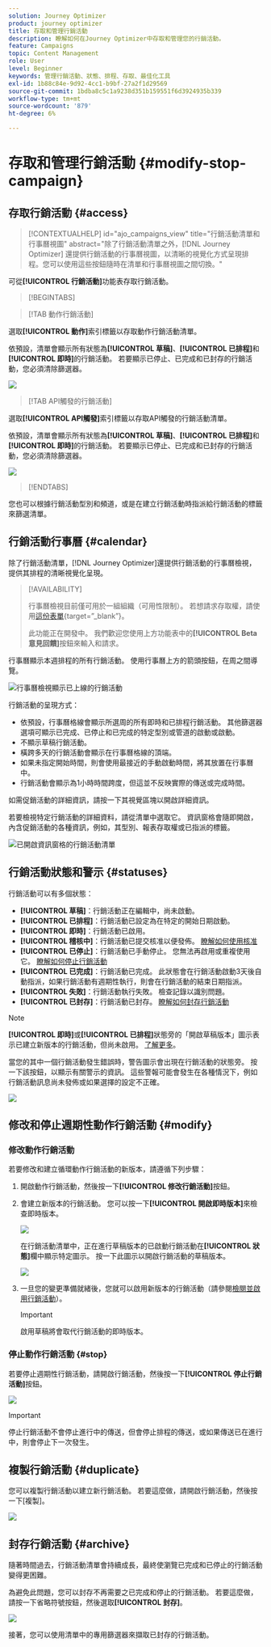 ```yaml
---
solution: Journey Optimizer
product: journey optimizer
title: 存取和管理行銷活動
description: 瞭解如何在Journey Optimizer中存取和管理您的行銷活動。
feature: Campaigns
topic: Content Management
role: User
level: Beginner
keywords: 管理行銷活動、狀態、排程、存取、最佳化工具
exl-id: 1b88c84e-9d92-4cc1-b9bf-27a2f1d29569
source-git-commit: 1bdba8c5c1a9238d351b159551f6d3924935b339
workflow-type: tm+mt
source-wordcount: '879'
ht-degree: 6%

---
```


# 存取和管理行銷活動 {#modify-stop-campaign}

## 存取行銷活動 {#access}

>[!CONTEXTUALHELP]
>id="ajo_campaigns_view"
>title="行銷活動清單和行事曆視圖"
>abstract="除了行銷活動清單之外，[!DNL Journey Optimizer] 還提供行銷活動的行事曆視圖，以清晰的視覺化方式呈現排程。您可以使用這些按鈕隨時在清單和行事曆視圖之間切換。"

可從&#x200B;**[!UICONTROL 行銷活動]**&#x200B;功能表存取行銷活動。

>[!BEGINTABS]

>[!TAB 動作行銷活動]

選取&#x200B;**[!UICONTROL 動作]**&#x200B;索引標籤以存取動作行銷活動清單。

依預設，清單會顯示所有狀態為&#x200B;**[!UICONTROL 草稿]**、**[!UICONTROL 已排程]**&#x200B;和&#x200B;**[!UICONTROL 即時]**&#x200B;的行銷活動。 若要顯示已停止、已完成和已封存的行銷活動，您必須清除篩選器。

![](assets/create-campaign-list.png)

>[!TAB API觸發的行銷活動]

選取&#x200B;**[!UICONTROL API觸發]**&#x200B;索引標籤以存取API觸發的行銷活動清單。

依預設，清單會顯示所有狀態為&#x200B;**[!UICONTROL 草稿]**、**[!UICONTROL 已排程]**&#x200B;和&#x200B;**[!UICONTROL 即時]**&#x200B;的行銷活動。 若要顯示已停止、已完成和已封存的行銷活動，您必須清除篩選器。

![](assets/api-triggered-list.png)

>[!ENDTABS]

您也可以根據行銷活動型別和頻道，或是在建立行銷活動時指派給行銷活動的標籤來篩選清單。

## 行銷活動行事曆 {#calendar}

除了行銷活動清單，[!DNL Journey Optimizer]還提供行銷活動的行事曆檢視，提供其排程的清晰視覺化呈現。

>[!AVAILABILITY]
>
>行事曆檢視目前僅可用於一組組織（可用性限制）。 若想請求存取權，請使用[這份表單](https://forms.cloud.microsoft/r/FC49afuJVi){target=”_blank”}。
>
>此功能正在開發中。 我們歡迎您使用上方功能表中的&#x200B;**[!UICONTROL Beta意見回饋]**&#x200B;按鈕來輸入和請求。

行事曆顯示本週排程的所有行銷活動。 使用行事曆上方的箭頭按鈕，在周之間導覽。

![行事曆檢視顯示已上線的行銷活動](assets/campaigns-timeline.png)

行銷活動的呈現方式：

* 依預設，行事曆格線會顯示所選周的所有即時和已排程行銷活動。 其他篩選器選項可顯示已完成、已停止和已完成的特定型別或管道的啟動或啟動。
* 不顯示草稿行銷活動。
* 橫跨多天的行銷活動會顯示在行事曆格線的頂端。
* 如果未指定開始時間，則會使用最接近的手動啟動時間，將其放置在行事曆中。
* 行銷活動會顯示為1小時時間跨度，但這並不反映實際的傳送或完成時間。

如需促銷活動的詳細資訊，請按一下其視覺區塊以開啟詳細資訊。

若要檢視特定行銷活動的詳細資料，請從清單中選取它。 資訊窗格會隨即開啟，內含促銷活動的各種資訊，例如，其型別、報表存取權或已指派的標籤。

![已開啟資訊窗格的行銷活動清單](assets/campaign-rail.png)

## 行銷活動狀態和警示 {#statuses}

行銷活動可以有多個狀態：

* **[!UICONTROL 草稿]**：行銷活動正在編輯中，尚未啟動。
* **[!UICONTROL 已排程]**：行銷活動已設定為在特定的開始日期啟動。
* **[!UICONTROL 即時]**：行銷活動已啟用。
* **[!UICONTROL 稽核中]**：行銷活動已提交核准以便發佈。 [瞭解如何使用核准](../test-approve/gs-approval.md)
* **[!UICONTROL 已停止]**：行銷活動已手動停止。 您無法再啟用或重複使用它。 [瞭解如何停止行銷活動](modify-stop-campaign.md#stop)
* **[!UICONTROL 已完成]**：行銷活動已完成。 此狀態會在行銷活動啟動3天後自動指派，如果行銷活動有週期性執行，則會在行銷活動的結束日期指派。
* **[!UICONTROL 失敗]**：行銷活動執行失敗。 檢查記錄以識別問題。
* **[!UICONTROL 已封存]**：行銷活動已封存。 [瞭解如何封存行銷活動](modify-stop-campaign.md#archive)

>[!NOTE]
>
>**[!UICONTROL 即時]**&#x200B;或&#x200B;**[!UICONTROL 已排程]**&#x200B;狀態旁的「開啟草稿版本」圖示表示已建立新版本的行銷活動，但尚未啟用。 [了解更多](modify-stop-campaign.md#modify)。

當您的其中一個行銷活動發生錯誤時，警告圖示會出現在行銷活動的狀態旁。 按一下該按鈕，以顯示有關警示的資訊。 這些警報可能會發生在各種情況下，例如行銷活動訊息尚未發佈或如果選擇的設定不正確。

![](assets/campaign-alerts.png)

## 修改和停止週期性動作行銷活動 {#modify}

### 修改動作行銷活動

若要修改和建立循環動作行銷活動的新版本，請遵循下列步驟：

1. 開啟動作行銷活動，然後按一下&#x200B;**[!UICONTROL 修改行銷活動]**&#x200B;按鈕。

1. 會建立新版本的行銷活動。 您可以按一下&#x200B;**[!UICONTROL 開啟即時版本]**&#x200B;來檢查即時版本。

   ![](assets/create-campaign-draft.png)

   在行銷活動清單中，正在進行草稿版本的已啟動行銷活動在&#x200B;**[!UICONTROL 狀態]**&#x200B;欄中顯示特定圖示。 按一下此圖示以開啟行銷活動的草稿版本。

   ![](assets/create-campaign-edit-list.png)

1. 一旦您的變更準備就緒後，您就可以啟用新版本的行銷活動（請參閱[檢閱並啟用行銷活動](create-campaign.md#review-activate)）。

   >[!IMPORTANT]
   >
   >啟用草稿將會取代行銷活動的即時版本。

### 停止動作行銷活動 {#stop}

若要停止週期性行銷活動，請開啟行銷活動，然後按一下&#x200B;**[!UICONTROL 停止行銷活動]**&#x200B;按鈕。

![](assets/create-campaign-stop.png)

>[!IMPORTANT]
>
>停止行銷活動不會停止進行中的傳送，但會停止排程的傳送，或如果傳送已在進行中，則會停止下一次發生。

## 複製行銷活動 {#duplicate}

您可以複製行銷活動以建立新行銷活動。 若要這麼做，請開啟行銷活動，然後按一下[複製]。**&#x200B;**

![](assets/create-campaign-duplicate.png)

## 封存行銷活動 {#archive}

隨著時間過去，行銷活動清單會持續成長，最終使瀏覽已完成和已停止的行銷活動變得更困難。

為避免此問題，您可以封存不再需要之已完成和停止的行銷活動。 若要這麼做，請按一下省略符號按鈕，然後選取&#x200B;**[!UICONTROL 封存]**。

![](assets/create-campaign-archive.png)

接著，您可以使用清單中的專用篩選器來擷取已封存的行銷活動。
